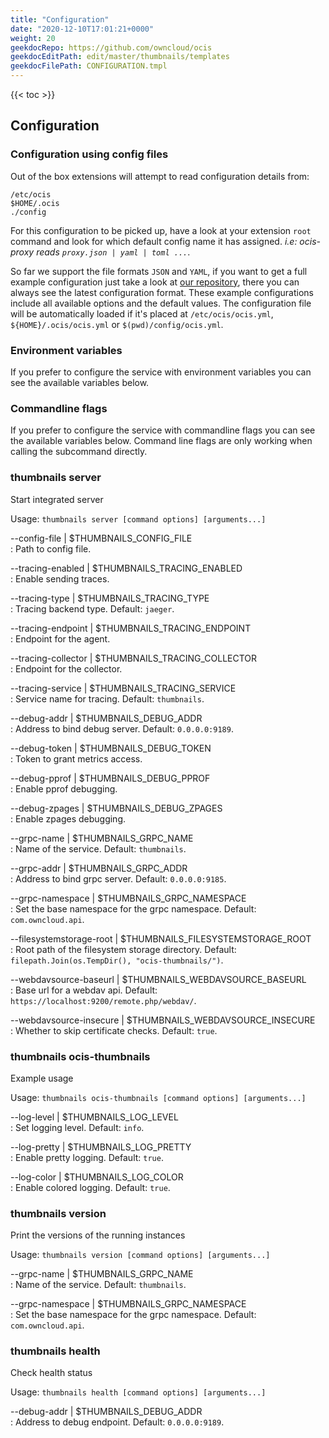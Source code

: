 ```yaml
---
title: "Configuration"
date: "2020-12-10T17:01:21+0000"
weight: 20
geekdocRepo: https://github.com/owncloud/ocis
geekdocEditPath: edit/master/thumbnails/templates
geekdocFilePath: CONFIGURATION.tmpl
---
```


{{< toc >}}

## Configuration

### Configuration using config files

Out of the box extensions will attempt to read configuration details from:

```console
/etc/ocis
$HOME/.ocis
./config
```

For this configuration to be picked up, have a look at your extension `root` command and look for which default config name it has assigned. *i.e: ocis-proxy reads `proxy.json | yaml | toml ...`*.

So far we support the file formats `JSON` and `YAML`, if you want to get a full example configuration just take a look at [our repository](https://github.com/owncloud/ocis/tree/master/config), there you can always see the latest configuration format. These example configurations include all available options and the default values. The configuration file will be automatically loaded if it's placed at `/etc/ocis/ocis.yml`, `${HOME}/.ocis/ocis.yml` or `$(pwd)/config/ocis.yml`.

### Environment variables

If you prefer to configure the service with environment variables you can see the available variables below.

### Commandline flags

If you prefer to configure the service with commandline flags you can see the available variables below. Command line flags are only working when calling the subcommand directly.

### thumbnails server

Start integrated server

Usage: `thumbnails server [command options] [arguments...]`

--config-file | $THUMBNAILS_CONFIG_FILE  
: Path to config file.

--tracing-enabled | $THUMBNAILS_TRACING_ENABLED  
: Enable sending traces.

--tracing-type | $THUMBNAILS_TRACING_TYPE  
: Tracing backend type. Default: `jaeger`.

--tracing-endpoint | $THUMBNAILS_TRACING_ENDPOINT  
: Endpoint for the agent.

--tracing-collector | $THUMBNAILS_TRACING_COLLECTOR  
: Endpoint for the collector.

--tracing-service | $THUMBNAILS_TRACING_SERVICE  
: Service name for tracing. Default: `thumbnails`.

--debug-addr | $THUMBNAILS_DEBUG_ADDR  
: Address to bind debug server. Default: `0.0.0.0:9189`.

--debug-token | $THUMBNAILS_DEBUG_TOKEN  
: Token to grant metrics access.

--debug-pprof | $THUMBNAILS_DEBUG_PPROF  
: Enable pprof debugging.

--debug-zpages | $THUMBNAILS_DEBUG_ZPAGES  
: Enable zpages debugging.

--grpc-name | $THUMBNAILS_GRPC_NAME  
: Name of the service. Default: `thumbnails`.

--grpc-addr | $THUMBNAILS_GRPC_ADDR  
: Address to bind grpc server. Default: `0.0.0.0:9185`.

--grpc-namespace | $THUMBNAILS_GRPC_NAMESPACE  
: Set the base namespace for the grpc namespace. Default: `com.owncloud.api`.

--filesystemstorage-root | $THUMBNAILS_FILESYSTEMSTORAGE_ROOT  
: Root path of the filesystem storage directory. Default: `filepath.Join(os.TempDir(), "ocis-thumbnails/")`.

--webdavsource-baseurl | $THUMBNAILS_WEBDAVSOURCE_BASEURL  
: Base url for a webdav api. Default: `https://localhost:9200/remote.php/webdav/`.

--webdavsource-insecure | $THUMBNAILS_WEBDAVSOURCE_INSECURE  
: Whether to skip certificate checks. Default: `true`.

### thumbnails ocis-thumbnails

Example usage

Usage: `thumbnails ocis-thumbnails [command options] [arguments...]`

--log-level | $THUMBNAILS_LOG_LEVEL  
: Set logging level. Default: `info`.

--log-pretty | $THUMBNAILS_LOG_PRETTY  
: Enable pretty logging. Default: `true`.

--log-color | $THUMBNAILS_LOG_COLOR  
: Enable colored logging. Default: `true`.

### thumbnails version

Print the versions of the running instances

Usage: `thumbnails version [command options] [arguments...]`

--grpc-name | $THUMBNAILS_GRPC_NAME  
: Name of the service. Default: `thumbnails`.

--grpc-namespace | $THUMBNAILS_GRPC_NAMESPACE  
: Set the base namespace for the grpc namespace. Default: `com.owncloud.api`.

### thumbnails health

Check health status

Usage: `thumbnails health [command options] [arguments...]`

--debug-addr | $THUMBNAILS_DEBUG_ADDR  
: Address to debug endpoint. Default: `0.0.0.0:9189`.

